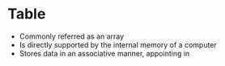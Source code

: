 # Table

* Commonly referred as an array
* Is directly supported by the internal memory of a computer
* Stores data in an associative manner, appointing in



